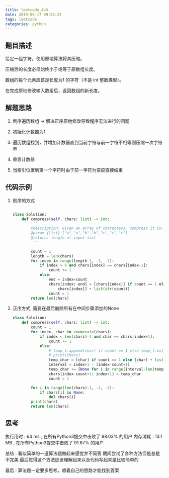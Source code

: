 ```yaml
---
title: leetcode_443
date: 2019-06-17 09:52:22
tags: leetcode 
categories: python
---
```


## 题目描述

给定一组字符，使用原地算法将其压缩。

压缩后的长度必须始终小于或等于原数组长度。

数组的每个元素应该是长度为1 的字符（不是 int 整数类型）。

在完成原地修改输入数组后，返回数组的新长度。

## 解题思路

1. 倒序遍历数组 -> 解决正序原地修改导致程序无法进行的问题

2. 初始化计数器为1

3. 遍历数组找到，并增加计数器直到当前字符与前一字符不相等则压缩一次字符串

4. 重置计数器

5. 当索引位置到第一个字符时由于前一字符为空应直接结束

## 代码示例

1. 倒序的方式

    ```python

    class Solution:
        def compress(self, chars: list) -> int:
            '''
            @description: Given an array of characters, compress it in-place.
            @param {list} ["a","a","b","b","c","c","c"]
            @return: length of input list
            '''

            count = 1
            length = len(chars)
            for index in range(length-1, -1, -1):
                if index > 0 and chars[index] == chars[index-1]:
                    count += 1
                else:
                    end = index+count
                    chars[index: end] = [chars[index]] if count == 1 else [
                        chars[index]] + list(str(count))
                    count = 1
            return len(chars)

    ```

2. 正序方式, 需要在最后删除所有在中间步骤添加的None

    ```python
    class Solution:
        def compress(self, chars: list) -> int:
            count = 1
            for index, char in enumerate(chars):
                if index < len(chars)-1 and char == chars[index+1]:
                    count += 1
                else:
                    # temp_l.append(char) if count == 1 else temp_l.extend([char, str(count)])
                    # print(chars)
                    temp_char = [char] if count == 1 else [char] + list(str(count))
                    interval = index+1 - (index-count+1)
                    temp_char += [None for i in range(interval-len(temp_char))]
                    chars[index-count+1: index+1] = temp_char
                    count = 1

            for i in range(len(chars)-1, -1, -1):
                if chars[i] is None:
                    del chars[i]
            print(chars)
            return len(chars)

    ```

## 思考

执行用时 : 64 ms , 在所有Python3提交中击败了 98.03% 的用户
内存消耗 : 13.1 MB , 在所有Python3提交中击败了 91.67% 的用户

总结 : 看似简单的一道算法题做起来感觉并不简答
    期间尝试了各种方法但是总是不完美
    最后觉得这个方法应该理解起来以及代码写起来是比较简单的

最后 : 算法题一定要多思考，顺着自己的思路才能找到答案
